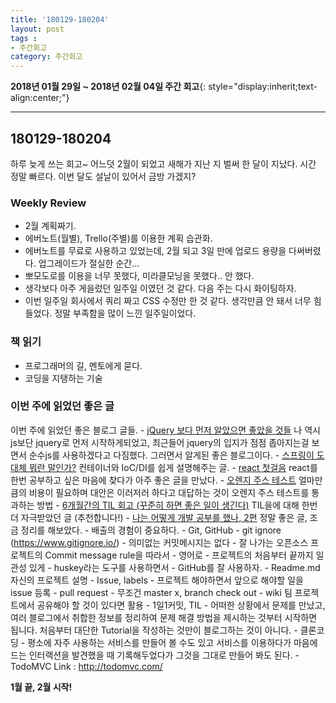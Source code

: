 ```yaml
---
title: '180129-180204'  
layout: post  
tags :  
- 주간회고
category: 주간회고
---
```


**2018년 01월 29일 ~ 2018년 02월 04일 주간 회고**{: style="display:inherit;text-align:center;"}

---

## 180129-180204

하루 늦게 쓰는 회고~
어느덧 2월이 되었고 새해가 지난 지 벌써 한 달이 지났다. 시간 정말 빠르다. 이번 달도 설날이 있어서 금방 가겠지?

### Weekly Review
  - 2월 계획짜기.
  - 에버노트(월별), Trello(주별)를 이용한 계획 습관화.
  - 에버노트를 무료로 사용하고 있었는데, 2월 되고 3일 만에 업로드 용량을 다써버렸다. 업그레이드가 절실한 순간...
  - 뽀모도로를 이용을 너무 못했다, 미라클모닝을 못했다.. 안 했다.
  - 생각보다 아주 게을렀던 일주일 이였던 것 같다. 다음 주는 다시 화이팅하자.
  - 이번 일주일 회사에서 쿼리 짜고 CSS 수정만 한 것 같다. 생각만큼 안 돼서 너무 힘들었다. 정말 부족함을 많이 느낀 일주일이었다.



### 책 읽기
  - 프로그래머의 길, 멘토에게 묻다.
  - 코딩을 지탱하는 기술


### 이번 주에 읽었던 좋은 글
  이번 주에 읽었던 좋은 블로그 글들.
    - [jQuery 보다 먼저 알았으면 좋았을 것들](http://blog.jeonghwan.net/2018/01/25/before-jquery.html) 나 역시 js보단 jquery로 먼저 시작하게되었고, 최근들어 jquery의 입지가 점점 좁아지는걸 보면서 순수js를 사용하겠다고 다짐했다. 그러면서 알게된 좋은 블로그이다.
    - [스프링이 도대체 뭐란 말인가?](http://springmvc.egloos.com/m/487497) 컨테이너와 IoC/DI를 쉽게 설명해주는 글.
    - [react 첫걸음](https://github.com/ehrudxo/react-howto/blob/master/README-ko.md#learning-react-itself) react를 한번 공부하고 싶은 마음에 찾다가 아주 좋은 글을 만났다.
    - [오렌지 주스 테스트](https://johngrib.github.io/wiki/orange-juice-test/) 얼마만큼의 비용이 필요하며 대안은 이러저러 하다고 대답하는 것이 오렌지 주스 테스트를 통과하는 방법
    - [6개월간의 TIL 회고 (꾸준히 하면 좋은 일이 생긴다)](https://wayhome25.github.io/til/2017/08/14/TIL-for-6-months/) TIL을에 대해 한번 더 자극받았던 글 (추천합니다!)
    - [나는 어떻게 개발 공부를 했나, 2편](https://medium.com/@Jbee_/%EB%82%98%EB%8A%94-%EC%96%B4%EB%96%BB%EA%B2%8C-%EA%B0%9C%EB%B0%9C-%EA%B3%B5%EB%B6%80%EB%A5%BC-%ED%96%88%EB%82%98-2%ED%8E%B8-267a7ee108dc) 정말 좋은 글, 조금 정리를 해보았다.
      - 배출의 경험이 중요하다.
        - Git, GitHub
          - git ignore  (https://www.gitignore.io/)
          - 의미없는 커밋메시지는 없다
              - 잘 나가는 오픈소스 프로젝트의 Commit message rule을 따라서
            - 영어로
            - 프로젝트의 처음부터 끝까지 일관성 있게
            - huskey라는 도구를 사용하면서
            - GitHub를 잘 사용하자.
              - Readme.md  자신의 프로젝트 설명
              - Issue, labels - 프로젝트 해야하면서 앞으로 해야할 일을 issue 등록
              - pull request - 무조건 master x, branch check out
              - wiki 팀 프로젝트에서 공유해야 할 것이 있다면 활용
      - 1일1커밋, TIL
         - 어떠한 상황에서 문제를 만났고, 여러 블로그에서 취합한 정보를 정리하여 문제 해결 방법을 제시하는 것부터 시작하면 됩니다. 처음부터 대단한 Tutorial을 작성하는 것만이 블로그하는 것이 아니다.
      - 클론코딩
      - 평소에 자주 사용하는 서비스를 만들어 볼 수도 있고 서비스를 이용하다가 마음에 드는 인터랙션을 발견했을 때 기록해두었다가 그것을 그대로 만들어 봐도 된다.
      -  TodoMVC Link : http://todomvc.com/

 **1월 끝, 2월 시작!**
